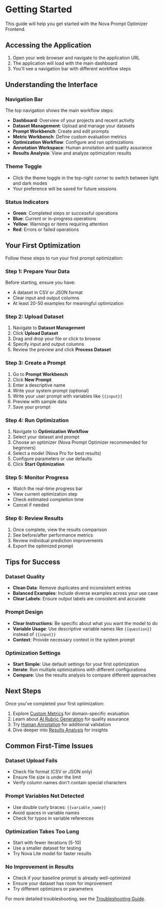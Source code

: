 # Getting Started

This guide will help you get started with the Nova Prompt Optimizer Frontend.

## Accessing the Application

1. Open your web browser and navigate to the application URL
2. The application will load with the main dashboard
3. You'll see a navigation bar with different workflow steps

## Understanding the Interface

### Navigation Bar
The top navigation shows the main workflow steps:
- **Dashboard**: Overview of your projects and recent activity
- **Dataset Management**: Upload and manage your datasets
- **Prompt Workbench**: Create and edit prompts
- **Metric Workbench**: Define custom evaluation metrics
- **Optimization Workflow**: Configure and run optimizations
- **Annotation Workspace**: Human annotation and quality assurance
- **Results Analysis**: View and analyze optimization results

### Theme Toggle
- Click the theme toggle in the top-right corner to switch between light and dark modes
- Your preference will be saved for future sessions

### Status Indicators
- **Green**: Completed steps or successful operations
- **Blue**: Current or in-progress operations
- **Yellow**: Warnings or items requiring attention
- **Red**: Errors or failed operations

## Your First Optimization

Follow these steps to run your first prompt optimization:

### Step 1: Prepare Your Data
Before starting, ensure you have:
- A dataset in CSV or JSON format
- Clear input and output columns
- At least 20-50 examples for meaningful optimization

### Step 2: Upload Dataset
1. Navigate to **Dataset Management**
2. Click **Upload Dataset**
3. Drag and drop your file or click to browse
4. Specify input and output columns
5. Review the preview and click **Process Dataset**

### Step 3: Create a Prompt
1. Go to **Prompt Workbench**
2. Click **New Prompt**
3. Enter a descriptive name
4. Write your system prompt (optional)
5. Write your user prompt with variables like `{{input}}`
6. Preview with sample data
7. Save your prompt

### Step 4: Run Optimization
1. Navigate to **Optimization Workflow**
2. Select your dataset and prompt
3. Choose an optimizer (Nova Prompt Optimizer recommended for beginners)
4. Select a model (Nova Pro for best results)
5. Configure parameters or use defaults
6. Click **Start Optimization**

### Step 5: Monitor Progress
- Watch the real-time progress bar
- View current optimization step
- Check estimated completion time
- Cancel if needed

### Step 6: Review Results
1. Once complete, view the results comparison
2. See before/after performance metrics
3. Review individual prediction improvements
4. Export the optimized prompt

## Tips for Success

### Dataset Quality
- **Clean Data**: Remove duplicates and inconsistent entries
- **Balanced Examples**: Include diverse examples across your use case
- **Clear Labels**: Ensure output labels are consistent and accurate

### Prompt Design
- **Clear Instructions**: Be specific about what you want the model to do
- **Variable Usage**: Use descriptive variable names like `{{question}}` instead of `{{input}}`
- **Context**: Provide necessary context in the system prompt

### Optimization Settings
- **Start Simple**: Use default settings for your first optimization
- **Iterate**: Run multiple optimizations with different configurations
- **Compare**: Use the results analysis to compare different approaches

## Next Steps

Once you've completed your first optimization:
1. Explore [Custom Metrics](./custom-metrics.md) for domain-specific evaluation
2. Learn about [AI Rubric Generation](./ai-rubric-generation.md) for quality assurance
3. Try [Human Annotation](./human-annotation.md) for additional validation
4. Dive deeper into [Results Analysis](./results-analysis.md) for insights

## Common First-Time Issues

### Dataset Upload Fails
- Check file format (CSV or JSON only)
- Ensure file size is under the limit
- Verify column names don't contain special characters

### Prompt Variables Not Detected
- Use double curly braces: `{{variable_name}}`
- Avoid spaces in variable names
- Check for typos in variable references

### Optimization Takes Too Long
- Start with fewer iterations (5-10)
- Use a smaller dataset for testing
- Try Nova Lite model for faster results

### No Improvement in Results
- Check if your baseline prompt is already well-optimized
- Ensure your dataset has room for improvement
- Try different optimizers or parameters

For more detailed troubleshooting, see the [Troubleshooting Guide](./troubleshooting.md).
